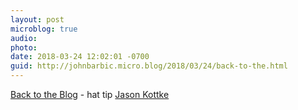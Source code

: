 ```yaml
---
layout: post
microblog: true
audio: 
photo: 
date: 2018-03-24 12:02:01 -0700
guid: http://johnbarbic.micro.blog/2018/03/24/back-to-the.html
---
```

[Back to the Blog](https://dancohen.org/2018/03/21/back-to-the-blog/) - hat tip [Jason Kottke](https://kottke.org)
